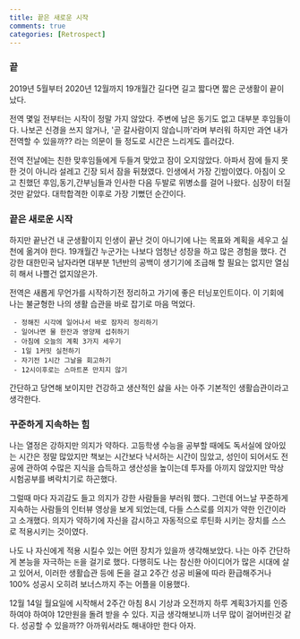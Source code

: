 ```yaml
---
title: 끝은 새로운 시작
comments: true
categories: [Retrospect]
---
```


### 끝
2019년 5월부터 2020년 12월까지 19개월간 길다면 길고 짧다면 짧은 군생활이 끝이 났다. 

전역 몇일 전부터는 시작이 정말 가지 않았다. 주변에 남은 동기도 없고 대부분 후임들이다. 나보곤 신경을 쓰지 않거나, '곧 갈사람이지 않습니까'라며 부러워 하지만 과연 내가 전역할 수 있을까?? 라는 의문이 들 정도로 시간은 느리게도 흘러갔다.

전역 전날에는 친한 맞후임들에게 두들겨 맞았고 잠이 오지않았다. 아파서 잠에 들지 못한 것이 아니라 설레고 긴장 되서 잠을 뒤쳤였다. 인생에서 가장 긴밤이였다. 아침이 오고 친했던 후임,동기,간부님들과 인사한 다음 두발로 위병소를 걸어 나왔다. 심장이 터질것만 같았다. 대학합격한 이후로 가장 기뻤던 순간이다.

### 끝은 새로운 시작
하지만 끝난건 내 군생활이지 인생이 끝난 것이 아니기에 나는 목표와 계획을 세우고 실천에 옮겨야 한다. 19개월간 누군가는 나보다 엄청난 성장을 하고 많은 경험을 했다. 건강한 대한민국 남자라면 대부분 1년반의 공백이 생기기에 조급해 할 필요는 없지만 열심히 해서 나쁠건 없지않은가.

전역은 새롭게 무언가를 시작하기전 정리하고 가기에 좋은 터닝포인트이다. 이 기회에 나는 불균형한 나의 생활 습관을 바로 잡기로 마음 먹었다. 

```
 - 정해진 시각에 일어나서 바로 잠자리 정리하기
 - 일어나면 물 한잔과 영양제 섭취하기
 - 아침에 오늘의 계획 3가지 세우기
 - 1일 1커밋 실천하기
 - 자기전 1시간 그날을 회고하기
 - 12시이후로는 스마트폰 만지지 않기
```

간단하고 당연해 보이지만 건강하고 생산적인 삻을 사는 아주 기본적인 생활습관이라고 생각한다. 

### 꾸준하게 지속하는 힘
나는 열정은 강하지만 의지가 약하다. 고등학생 수능을 공부할 때에도 독서실에 앉아있는 시간은 정말 많았지만 책보는 시간보다 낙서하는 시간이 믾았고, 성인이 되어서도 전공에 관하여 수많은 지식을 습득하고 생산성을 높이는데 투자를 아끼지 않았지만 막상 시험공부를 벼락치기로 하곤했다. 

그럴때 마다 자괴감도 들고 의지가 강한 사람들을 부러워 했다. 그런데 어느날 꾸준하게 지속하는 사람들의 인터뷰 영상을 보게 되었는데, 다들 스스로를 의지가 약한 인간이라고 소개했다. 의지가 약하기에 자신을 감시하고 자동적으로 루틴화 시키는 장치를 스스로 적용시키는 것이였다. 

나도 나 자신에게 적용 시킬수 있는 어떤 장치가 있을까 생각해보았다. 나는 아주 간단하게 본능을 자극하는 `돈`을 걸기로 했다. 다행히도 나는 참신한 아이디어가 많은 시대에 살고 있어서, 이러한 생활습관 등에 돈을 걸고 2주간 성공 비율에 따라 환급해주거나 100% 성공시 오히려 보너스까지 주는 어플을 이용했다.

12월 14일 월요일에 시작해서 2주간 아침 8시 기상과 오전까지 하루 계획3가지를 인증하여야 하여야 12만원을 돌려 받을 수 있다. 지금 생각해보니까 너무 많이 걸어버린것 같다. 성공할 수 있을까?? 아까워서라도 해내야만 한다 아자.

